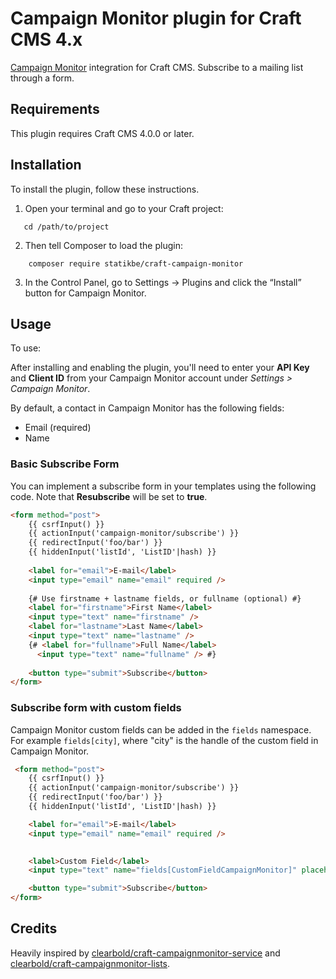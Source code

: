 # Campaign Monitor plugin for Craft CMS 4.x

[Campaign Monitor](https://www.campaignmonitor.com/) integration for Craft CMS. Subscribe to a mailing list through a form.

## Requirements

This plugin requires Craft CMS 4.0.0 or later.

## Installation

To install the plugin, follow these instructions.

1. Open your terminal and go to your Craft project:

```
   cd /path/to/project
```

2. Then tell Composer to load the plugin:

```
    composer require statikbe/craft-campaign-monitor
```

3. In the Control Panel, go to Settings → Plugins and click the “Install” button for Campaign Monitor.

## Usage

To use:

After installing and enabling the plugin, you'll need to enter your **API Key** and **Client ID** from your Campaign Monitor account under *Settings > Campaign Monitor*.

By default, a contact in Campaign Monitor has the following fields:

* Email (required)
* Name

### Basic Subscribe Form

You can implement a subscribe form in your templates using the following code. Note that **Resubscribe** will be set to **true**.

`````html
<form method="post">
    {{ csrfInput() }}
    {{ actionInput('campaign-monitor/subscribe') }}
    {{ redirectInput('foo/bar') }}
    {{ hiddenInput('listId', 'ListID'|hash) }}
      
    <label for="email">E-mail</label>
    <input type="email" name="email" required />
      
    {# Use firstname + lastname fields, or fullname (optional) #}
    <label for="firstname">First Name</label>
    <input type="text" name="firstname" />
    <label for="lastname">Last Name</label>
    <input type="text" name="lastname" />
    {# <label for="fullname">Full Name</label>
      <input type="text" name="fullname" /> #}
      
    <button type="submit">Subscribe</button>
</form>
`````

### Subscribe form with custom fields
Campaign Monitor custom fields can be added in the ``fields`` namespace.
For example ``fields[city]``, where "city" is the handle of the custom field in Campaign Monitor.

`````html
 <form method="post">
    {{ csrfInput() }}
    {{ actionInput('campaign-monitor/subscribe') }}
    {{ redirectInput('foo/bar') }}
    {{ hiddenInput('listId', 'ListID'|hash) }}

    <label for="email">E-mail</label>
    <input type="email" name="email" required />
   

    <label>Custom Field</label>
    <input type="text" name="fields[CustomFieldCampaignMonitor]" placeholder="Some Value" value="Some Value" />

    <button type="submit">Subscribe</button>
</form>
`````

## Credits

Heavily inspired by [clearbold/craft-campaignmonitor-service](https://github.com/clearbold/craft-campaignmonitor-service) and [clearbold/craft-campaignmonitor-lists](https://github.com/clearbold/craft-campaignmonitor-lists).
